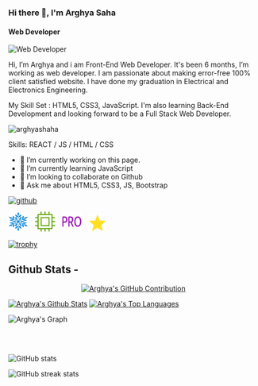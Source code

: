 ### Hi there 👋, I'm Arghya Saha
####  Web Developer
![ Web Developer](https://images.pexels.com/photos/270373/pexels-photo-270373.jpeg?auto=compress&cs=tinysrgb&w=1260&h=750&dpr=1)


Hi, I’m Arghya and i am Front-End Web Developer. It's been 6 months, I’m working as web developer.  I am passionate about making error-free 100% client satisfied website.
I have done my graduation in Electrical and Electronics Engineering.

My Skill Set : HTML5, CSS3, JavaScript.
I'm also learning Back-End Development and looking forward to be a Full Stack Web Developer.

<p align="left"> <img src="https://komarev.com/ghpvc/?username=arghyashaha&label=Profile%20views&color=0e75b6&style=flat" alt="arghyashaha" /> </p>
Skills: REACT / JS / HTML / CSS

- 🔭 I’m currently working on this page. 
- 🌱 I’m currently learning JavaScript 
- 👯 I’m looking to collaborate on Github 
- 💬 Ask me about HTML5, CSS3, JS, Bootstrap 


[<img src='https://cdn.jsdelivr.net/npm/simple-icons@3.0.1/icons/github.svg' alt='github' height='40'>](https://github.com/arghyashaha)  

<a href='https://archiveprogram.github.com/'><img src='https://raw.githubusercontent.com/acervenky/animated-github-badges/master/assets/acbadge.gif' width='40' height='40'></a> <a href='https://docs.github.com/en/developers'><img src='https://raw.githubusercontent.com/acervenky/animated-github-badges/master/assets/devbadge.gif' width='40' height='40'></a> <a href='https://github.com/pricing'><img src='https://raw.githubusercontent.com/acervenky/animated-github-badges/master/assets/pro.gif' width='40' height='40'></a> <a href='https://stars.github.com/'><img src='https://raw.githubusercontent.com/acervenky/animated-github-badges/master/assets/starbadge.gif' width='35' height='35'></a> 

[![trophy](https://github-profile-trophy.vercel.app/?username=arghyashaha)](https://github.com/ryo-ma/github-profile-trophy)

## Github Stats -

<p align="center">
  <a href="https://github.com/arghyashaha">
    <img src="https://github-profile-summary-cards.vercel.app/api/cards/profile-details?username=arghyashaha&theme=radical" alt="Arghya's GitHub Contribution"/>
  </a>
</p>

<a> 
    <a href="https://github.com/arghyashaha"><img alt="Arghya's Github Stats" src="https://denvercoder1-github-readme-stats.vercel.app/api?username=arghyashaha&show_icons=true&count_private=true&theme=react&border_color=7F3FBF&bg_color=0D1117&title_color=F85D7F&icon_color=F8D866" height="192px" width="49.5%"/></a>
  <a href="https://github.com/arghyashaha"><img alt="Arghya's Top Languages" src="https://denvercoder1-github-readme-stats.vercel.app/api/top-langs/?username=arghyashaha&langs_count=8&layout=compact&theme=react&border_color=7F3FBF&bg_color=0D1117&title_color=F85D7F&icon_color=F8D866" height="192px" width="49.5%"/></a>
  <br/>
</a>

![Arghya's Graph](https://github-readme-activity-graph.vercel.app/graph?username=arghyashaha&custom_title=Arghya's%20GitHub%20Activity%20Graph&bg_color=0D1117&color=7F3FBF&line=7F3FBF&point=7F3FBF&area_color=FFFFFF&title_color=FFFFFF&area=true)

<br/>

<br/>

![GitHub stats](https://github-readme-stats.vercel.app/api?username=arghyashaha&show_icons=true&count_private=true)  

![GitHub streak stats](https://streak-stats.demolab.com/?user=arghyashaha)  

